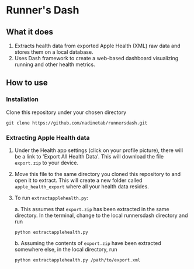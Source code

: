 # Runner's Dash

## What it does
1. Extracts health data from exported Apple Health (XML) raw data and stores them on a local database.
2. Uses Dash framework to create a web-based dashboard visualizing running and other health metrics.

## How to use

### Installation
Clone this repository under your chosen directory
```
git clone https://github.com/nadinetab/runnersdash.git
```

### Extracting Apple Health data
1. Under the Health app settings (click on your profile picture), there will be a link to 'Export All Health Data'. This will download the file `export.zip` to your device. 
2. Move this file to the same directory you cloned this repository to and open it to extract. This will create a new folder called `apple_health_export` where all your health data resides.
3. To run `extractapplehealth.py`:

    a. This assumes that `export.zip` has been extracted in the same directory. In the terminal, change to the local runnersdash directory and run
    ```
    python extractapplehealth.py
    ```

    b. Assuming the contents of `export.zip` have been extracted somewhere else, in the local directory, run
    ```
    python extractapplehealth.py /path/to/export.xml
    ```

<!--- TO-DO: Add a list of dependencies --->